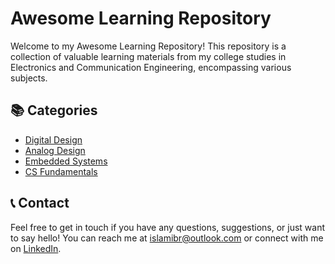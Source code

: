 
# Awesome Learning Repository

Welcome to my Awesome Learning Repository! This repository is a collection of valuable learning materials from my college studies in Electronics and Communication Engineering, encompassing various subjects.
## 📚 Categories

- [Digital Design](https://github.com/islamibr/College/blob/main/Materials/Digital.md)
- [Analog Design](https://github.com/islamibr/College/blob/main/Materials/Analog.md)
- [Embedded Systems](https://github.com/islamibr/College/blob/main/Materials/Embedded.md)
- [CS Fundamentals](https://github.com/islamibr/College/blob/main/Materials/CS.md)

## 📞 Contact

Feel free to get in touch if you have any questions, suggestions, or just want to say hello! You can reach me at [islamibr@outlook.com](mailto:islamibr@outlook.com) or connect with me on [LinkedIn](https://www.linkedin.com/in/islamibr/).
